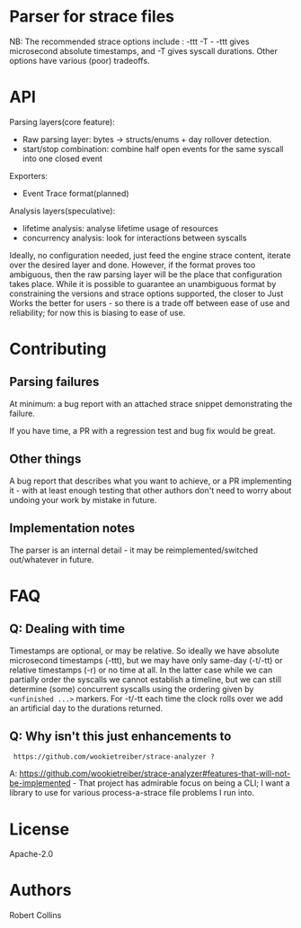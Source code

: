 # Parser for strace files

NB: The recommended strace options include : -ttt -T - -ttt gives microsecond
absolute timestamps, and -T gives syscall durations. Other options have various
(poor) tradeoffs.

# API

Parsing layers(core feature):
* Raw parsing layer: bytes -> structs/enums + day rollover detection.
* start/stop combination: combine half open events for the same syscall into one
  closed event

Exporters:
* Event Trace format(planned)

Analysis layers(speculative):
* lifetime analysis: analyse lifetime usage of resources
* concurrency analysis: look for interactions between syscalls

Ideally, no configuration needed, just feed the engine strace content, iterate
over the desired layer and done. However, if the format proves too ambiguous,
then the raw parsing layer will be the place that configuration takes place.
While it is possible to guarantee an unambiguous format by constraining the
versions and strace options supported, the closer to Just Works the better for
users - so there is a trade off between ease of use and reliability; for now
this is biasing to ease of use.

# Contributing

## Parsing failures

At minimum: a bug report with an attached strace snippet demonstrating the
failure.

If you have time, a PR with a regression test and bug fix would be great.

## Other things

A bug report that describes what you want to achieve, or a PR implementing it -
with at least enough testing that other authors don't need to worry about
undoing your work by mistake in future.

## Implementation notes

The parser is an internal detail - it may be reimplemented/switched out/whatever
in future.

# FAQ

## Q: Dealing with time

Timestamps are optional, or may be relative. So ideally we have absolute microsecond
timestamps (-ttt), but we may have only same-day (-t/-tt) or relative timestamps (-r)
or no time at all. In the
latter case while we can partially order the syscalls we cannot establish a
timeline, but we can still determine (some) concurrent syscalls using the ordering
given by `<unfinished ...>` markers.
For -t/-tt each time the clock rolls over we add an artificial day to the
durations returned.


## Q: Why isn't this just enhancements to
     https://github.com/wookietreiber/strace-analyzer ?
  A: https://github.com/wookietreiber/strace-analyzer#features-that-will-not-be-implemented
     - That project has admirable focus on being a CLI; I want a library to use
     for various process-a-strace file problems I run into.

# License

Apache-2.0

# Authors

Robert Collins